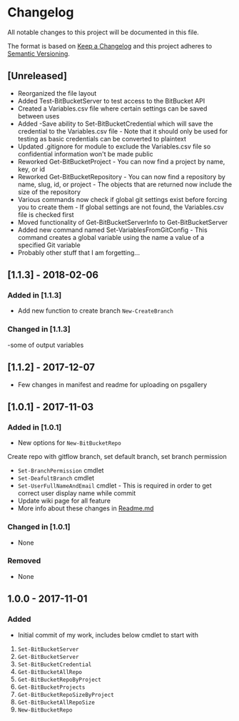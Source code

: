 # Changelog

All notable changes to this project will be documented in this file.

The format is based on [Keep a Changelog](http://keepachangelog.com/en/1.0.0/)
and this project adheres to [Semantic Versioning](http://semver.org/spec/v2.0.0.html).

## [Unreleased]

- Reorganized the file layout
- Added Test-BitBucketServer to test access to the BitBucket API
- Created a Variables.csv file where certain settings can be saved between uses
- Added -Save ability to Set-BitBucketCredential which will save the credential to the Variables.csv file
      - Note that it should only be used for testing as basic credentials can be converted to plaintext
- Updated .gitignore for module to exclude the Variables.csv file so confidential information won't be made public
- Reworked Get-BitBucketProject
      - You can now find a project by name, key, or id
- Reworked Get-BitBucketRepository
      - You can now find a repository by name, slug, id, or project
      - The objects that are returned now include the size of the repository
- Various commands now check if global git settings exist before forcing you to create them
      - If global settings are not found, the Variables.csv file is checked first
- Moved functionality of Get-BitBucketServerInfo to Get-BitBucketServer
- Added new command named Set-VariablesFromGitConfig
      - This command creates a global variable using the name a value of a specified Git variable
- Probably other stuff that I am forgetting...

## [1.1.3] - 2018-02-06

### Added in [1.1.3]

- Add new function to create branch `New-CreateBranch`

### Changed in [1.1.3]

-some of output variables

## [1.1.2] - 2017-12-07

- Few changes in manifest and readme for uploading on psgallery

## [1.0.1] - 2017-11-03

### Added in [1.0.1]

- New options for `New-BitBucketRepo`

Create repo with gitflow branch, set default branch, set branch permission

- `Set-BranchPermission` cmdlet
- `Set-DeafultBranch` cmdlet
- `Set-UserFullNameAndEmail` cmdlet - This is required in order to get correct user display name while commit
- Update wiki page for all feature
- More info about these changes in [Readme.md][wiki]

### Changed in [1.0.1]

- None

### Removed

- None

## 1.0.0 - 2017-11-01

### Added

- Initial commit of my work, includes below cmdlet to start with
1. `Set-BitBucketServer`
2. `Get-BitBucketServer`
3. `Set-BitBucketCredential`
4. `Get-BitBucketAllRepo`
5. `Get-BitBucketRepoByProject`
6. `Get-BitBucketProjects`
7. `Get-BitBucketRepoSizeByProject`
8. `Get-BitBucketAllRepoSize`
9. `New-BitBucketRepo`

[wiki]: https://github.com/i9shankar/ps-bitbucket/blob/master/README.md